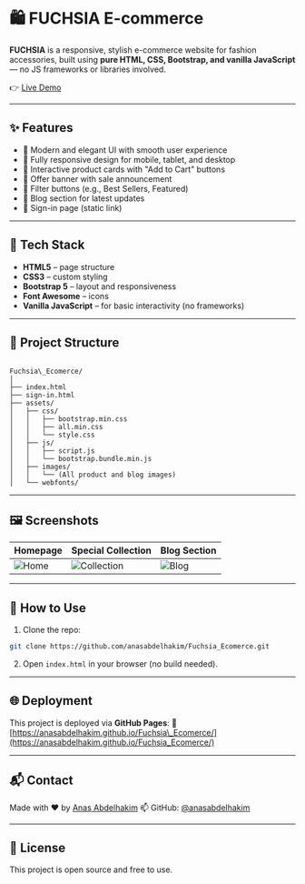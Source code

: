 
# 🛍️ FUCHSIA E-commerce

**FUCHSIA** is a responsive, stylish e-commerce website for fashion accessories, built using **pure HTML, CSS, Bootstrap, and vanilla JavaScript** — no JS frameworks or libraries involved.

👉 [Live Demo](https://anasabdelhakim.github.io/Fuchsia_Ecomerce/)

---

## ✨ Features

- 🎨 Modern and elegant UI with smooth user experience
- 📱 Fully responsive design for mobile, tablet, and desktop
- 🛒 Interactive product cards with "Add to Cart" buttons
- 🎉 Offer banner with sale announcement
- 🧩 Filter buttons (e.g., Best Sellers, Featured)
- 📰 Blog section for latest updates
- 🔐 Sign-in page (static link)

---

## 🚀 Tech Stack

- **HTML5** – page structure
- **CSS3** – custom styling
- **Bootstrap 5** – layout and responsiveness
- **Font Awesome** – icons
- **Vanilla JavaScript** – for basic interactivity (no frameworks)

---

## 📂 Project Structure

```

Fuchsia\_Ecomerce/
│
├── index.html
├── sign-in.html
├── assets/
│   ├── css/
│   │   ├── bootstrap.min.css
│   │   ├── all.min.css
│   │   └── style.css
│   ├── js/
│   │   ├── script.js
│   │   └── bootstrap.bundle.min.js
│   ├── images/
│   │   └── (All product and blog images)
│   └── webfonts/

````

---

## 🖼️ Screenshots

| Homepage | Special Collection | Blog Section |
|---------|--------------------|--------------|
| ![Home](assets/images/home_preview.jpg) | ![Collection](assets/images/collection_preview.jpg) | ![Blog](assets/images/blog_1.jpg) |

---

## 📌 How to Use

1. Clone the repo:

```bash
git clone https://github.com/anasabdelhakim/Fuchsia_Ecomerce.git
````

2. Open `index.html` in your browser (no build needed).

---

## 🌐 Deployment

This project is deployed via **GitHub Pages**:
🔗 [https://anasabdelhakim.github.io/Fuchsia\_Ecomerce/](https://anasabdelhakim.github.io/Fuchsia_Ecomerce/)

---

## 📬 Contact

Made with ❤️ by [Anas Abdelhakim](https://www.linkedin.com/in/anas-abdelhakim-548aa5268)
📫 GitHub: [@anasabdelhakim](https://github.com/anasabdelhakim)

---

## 📃 License

This project is open source and free to use.
